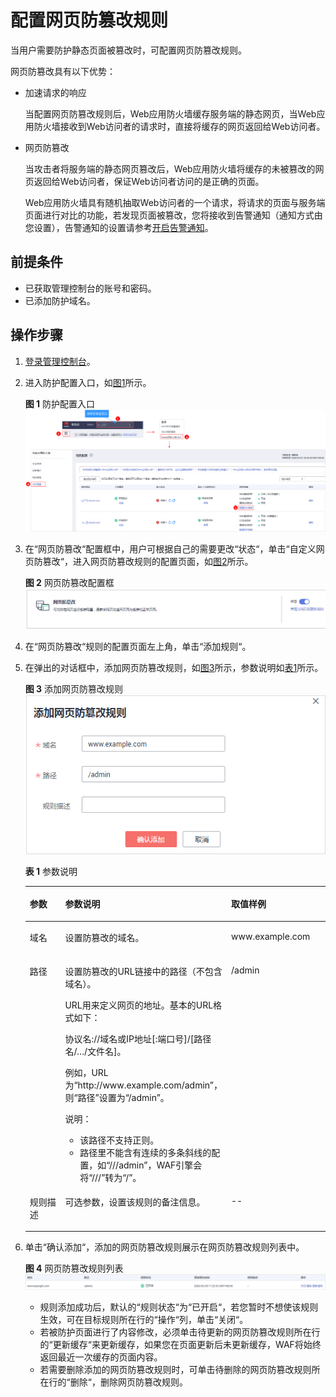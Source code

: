 # 配置网页防篡改规则<a name="waf_01_0014"></a>

当用户需要防护静态页面被篡改时，可配置网页防篡改规则。

网页防篡改具有以下优势：

-   加速请求的响应

    当配置网页防篡改规则后，Web应用防火墙缓存服务端的静态网页，当Web应用防火墙接收到Web访问者的请求时，直接将缓存的网页返回给Web访问者。

-   网页防篡改

    当攻击者将服务端的静态网页篡改后，Web应用防火墙将缓存的未被篡改的网页返回给Web访问者，保证Web访问者访问的是正确的页面。

    Web应用防火墙具有随机抽取Web访问者的一个请求，将请求的页面与服务端页面进行对比的功能，若发现页面被篡改，您将接收到告警通知（通知方式由您设置），告警通知的设置请参考[开启告警通知](zh-cn_topic_0110861229.md)。


## 前提条件<a name="section58249606174339"></a>

-   已获取管理控制台的账号和密码。
-   已添加防护域名。

## 操作步骤<a name="section613293693121"></a>

1.  [登录管理控制台](https://console.huaweicloud.com/?locale=zh-cn)。
2.  进入防护配置入口，如[图1](#waf_01_0008_fig089771664710)所示。

    **图 1**  防护配置入口<a name="waf_01_0008_fig089771664710"></a>  
    ![](figures/防护配置入口.png "防护配置入口")

3.  在“网页防篡改“配置框中，用户可根据自己的需要更改“状态“，单击“自定义网页防篡改“，进入网页防篡改规则的配置页面，如[图2](#fig795612134311)所示。

    **图 2**  网页防篡改配置框<a name="fig795612134311"></a>  
    ![](figures/网页防篡改配置框.png "网页防篡改配置框")

4.  在“网页防篡改“规则的配置页面左上角，单击“添加规则“。
5.  在弹出的对话框中，添加网页防篡改规则，如[图3](#fig13729129125420)所示，参数说明如[表1](#table2046816299203)所示。

    **图 3**  添加网页防篡改规则<a name="fig13729129125420"></a>  
    ![](figures/添加网页防篡改规则.png "添加网页防篡改规则")

    **表 1**  参数说明

    <a name="table2046816299203"></a>
    <table><thead align="left"><tr id="row546914299207"><th class="cellrowborder" valign="top" width="23.03%" id="mcps1.2.4.1.1"><p id="p2046911299201"><a name="p2046911299201"></a><a name="p2046911299201"></a>参数</p>
    </th>
    <th class="cellrowborder" valign="top" width="37.12%" id="mcps1.2.4.1.2"><p id="p1646915299201"><a name="p1646915299201"></a><a name="p1646915299201"></a>参数说明</p>
    </th>
    <th class="cellrowborder" valign="top" width="39.85%" id="mcps1.2.4.1.3"><p id="p18470929192015"><a name="p18470929192015"></a><a name="p18470929192015"></a>取值样例</p>
    </th>
    </tr>
    </thead>
    <tbody><tr id="row13866404146"><td class="cellrowborder" valign="top" width="23.03%" headers="mcps1.2.4.1.1 "><p id="p15386184091420"><a name="p15386184091420"></a><a name="p15386184091420"></a>域名</p>
    </td>
    <td class="cellrowborder" valign="top" width="37.12%" headers="mcps1.2.4.1.2 "><p id="p772611281566"><a name="p772611281566"></a><a name="p772611281566"></a>设置防篡改的域名。</p>
    </td>
    <td class="cellrowborder" valign="top" width="39.85%" headers="mcps1.2.4.1.3 "><p id="p113861340181412"><a name="p113861340181412"></a><a name="p113861340181412"></a>www.example.com</p>
    </td>
    </tr>
    <tr id="row1247062911209"><td class="cellrowborder" valign="top" width="23.03%" headers="mcps1.2.4.1.1 "><p id="p4470122917203"><a name="p4470122917203"></a><a name="p4470122917203"></a>路径</p>
    </td>
    <td class="cellrowborder" valign="top" width="37.12%" headers="mcps1.2.4.1.2 "><p id="p54707298202"><a name="p54707298202"></a><a name="p54707298202"></a>设置防篡改的URL链接中的路径（不包含域名）。</p>
    <p id="p194141946144819"><a name="p194141946144819"></a><a name="p194141946144819"></a>URL用来定义网页的地址。基本的URL格式如下：</p>
    <p id="p7605185014817"><a name="p7605185014817"></a><a name="p7605185014817"></a>协议名://域名或IP地址[:端口号]/[路径名/…/文件名]。</p>
    <p id="p16260104718511"><a name="p16260104718511"></a><a name="p16260104718511"></a>例如，URL为<span class="filepath" id="filepath1526119477519"><a name="filepath1526119477519"></a><a name="filepath1526119477519"></a>“http://www.example.com/admin”</span>，则<span class="parmname" id="parmname826124717512"><a name="parmname826124717512"></a><a name="parmname826124717512"></a>“路径”</span>设置为<span class="parmvalue" id="parmvalue4261104745118"><a name="parmvalue4261104745118"></a><a name="parmvalue4261104745118"></a>“/admin”</span>。</p>
    <div class="note" id="note62479477297"><a name="note62479477297"></a><a name="note62479477297"></a><span class="notetitle"> 说明： </span><div class="notebody"><a name="ul20707155819344"></a><a name="ul20707155819344"></a><ul id="ul20707155819344"><li>该路径不支持正则。</li><li>路径里不能含有连续的多条斜线的配置，如<span class="parmvalue" id="parmvalue15660135573716"><a name="parmvalue15660135573716"></a><a name="parmvalue15660135573716"></a>“///admin”</span>，WAF引擎会将<span class="parmvalue" id="parmvalue3913154823813"><a name="parmvalue3913154823813"></a><a name="parmvalue3913154823813"></a>“///”</span>转为<span class="parmvalue" id="parmvalue147935113816"><a name="parmvalue147935113816"></a><a name="parmvalue147935113816"></a>“/”</span>。</li></ul>
    </div></div>
    </td>
    <td class="cellrowborder" valign="top" width="39.85%" headers="mcps1.2.4.1.3 "><p id="p1345741151911"><a name="p1345741151911"></a><a name="p1345741151911"></a>/admin</p>
    </td>
    </tr>
    <tr id="row54371936124517"><td class="cellrowborder" valign="top" width="23.03%" headers="mcps1.2.4.1.1 "><p id="p14437193654511"><a name="p14437193654511"></a><a name="p14437193654511"></a>规则描述</p>
    </td>
    <td class="cellrowborder" valign="top" width="37.12%" headers="mcps1.2.4.1.2 "><p id="p343853654512"><a name="p343853654512"></a><a name="p343853654512"></a>可选参数，设置该规则的备注信息。</p>
    </td>
    <td class="cellrowborder" valign="top" width="39.85%" headers="mcps1.2.4.1.3 "><p id="p1438193610452"><a name="p1438193610452"></a><a name="p1438193610452"></a>--</p>
    </td>
    </tr>
    </tbody>
    </table>

6.  单击“确认添加“，添加的网页防篡改规则展示在网页防篡改规则列表中。

    **图 4**  网页防篡改规则列表<a name="fig173401898164"></a>  
    ![](figures/网页防篡改规则列表.png "网页防篡改规则列表")

    -   规则添加成功后，默认的“规则状态“为“已开启“，若您暂时不想使该规则生效，可在目标规则所在行的“操作“列，单击“关闭“。
    -   若被防护页面进行了内容修改，必须单击待更新的网页防篡改规则所在行的“更新缓存“来更新缓存，如果您在页面更新后未更新缓存，WAF将始终返回最近一次缓存的页面内容。
    -   若需要删除添加的网页防篡改规则时，可单击待删除的网页防篡改规则所在行的“删除“，删除网页防篡改规则。


